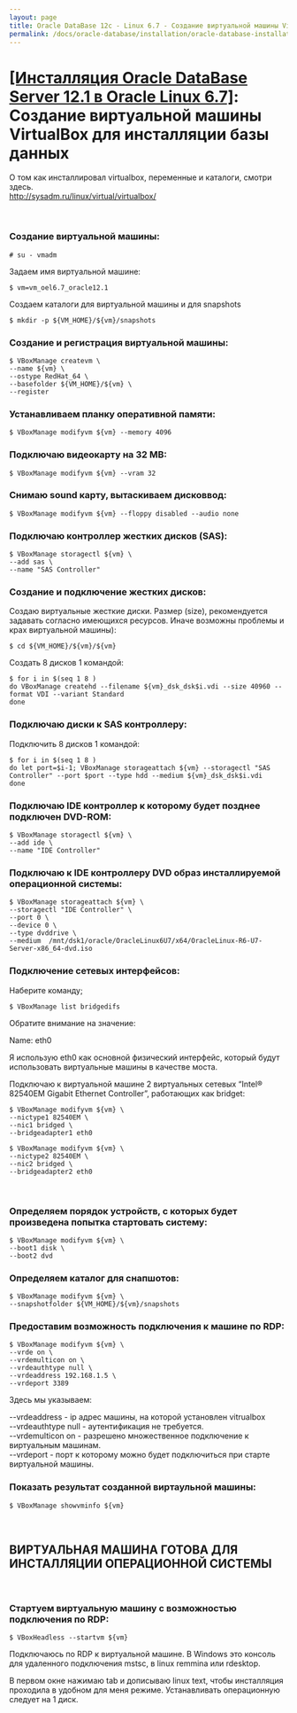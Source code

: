 ```yaml
---
layout: page
title: Oracle DataBase 12c - Linux 6.7 - Создание виртуальной машины VirtualBox для инсталляции базы данных
permalink: /docs/oracle-database/installation/oracle-database-installation/single-instance/simple/linux/6.7/oracle/12.1/virtual-mashine/
---
```


# <a href="/docs/oracle-database/installation/oracle-database-installation/single-instance/simple/linux/6.7/oracle/12.1/">[Инсталляция Oracle DataBase Server 12.1 в Oracle Linux 6.7]</a>: Создание виртуальной машины VirtualBox для инсталляции базы данных

О том как инсталлировал virtualbox, переменные и каталоги, смотри здесь.  
http://sysadm.ru/linux/virtual/virtualbox/


<br/>

### Создание виртуальной машины:

    # su - vmadm

Задаем имя виртуальной машине:

    $ vm=vm_oel6.7_oracle12.1


Создаем каталоги для виртуальной машины  и для snapshots

    $ mkdir -p ${VM_HOME}/${vm}/snapshots


### Создание и регистрация виртуальной машины:

    $ VBoxManage createvm \
    --name ${vm} \
    --ostype RedHat_64 \
    --basefolder ${VM_HOME}/${vm} \
    --register



### Устанавливаем планку оперативной памяти:


    $ VBoxManage modifyvm ${vm} --memory 4096


### Подключаю видеокарту на 32 MB:


    $ VBoxManage modifyvm ${vm} --vram 32


### Снимаю sound карту, вытаскиваем дисковвод:

    $ VBoxManage modifyvm ${vm} --floppy disabled --audio none


### Подключаю контроллер жестких дисков (SAS):


    $ VBoxManage storagectl ${vm} \
    --add sas \
    --name "SAS Controller"


### Создание и подключение жестких дисков:


Создаю виртуальные жесткие диски. Размер (size), рекомендуется задавать согласно имеющихся ресурсов. Иначе возможны проблемы и крах виртуальной машины):

    $ cd ${VM_HOME}/${vm}/${vm}

Создать 8 дисков 1 командой:

    $ for i in $(seq 1 8 )
    do VBoxManage createhd --filename ${vm}_dsk_dsk$i.vdi --size 40960 --format VDI --variant Standard
    done



### Подключаю диски к SAS контроллеру:


Подключить 8 дисков 1 командой:

    $ for i in $(seq 1 8 )
    do let port=$i-1; VBoxManage storageattach ${vm} --storagectl "SAS Controller" --port $port --type hdd --medium ${vm}_dsk_dsk$i.vdi
    done



### Подключаю IDE контроллер к которому будет позднее подключен DVD-ROM:


    $ VBoxManage storagectl ${vm} \
    --add ide \
    --name "IDE Controller"


### Подключаю к IDE контроллеру DVD образ инсталлируемой операционной системы:


    $ VBoxManage storageattach ${vm} \
    --storagectl "IDE Controller" \
    --port 0 \
    --device 0 \
    --type dvddrive \
    --medium  /mnt/dsk1/oracle/OracleLinux6U7/x64/OracleLinux-R6-U7-Server-x86_64-dvd.iso


### Подключение сетевых интерфейсов:


Наберите команду;

    $ VBoxManage list bridgedifs

Обратите внимание на значение:

Name:                eth0

Я использую eth0 как основной физический интерфейс, который будут использовать виртуальные машины в качестве моста.

Подключаю к виртуальной машине 2 виртуальных сетевых “Intel® 82540EM Gigabit Ethernet Controller”, работающих как bridget:

    $ VBoxManage modifyvm ${vm} \
    --nictype1 82540EM \
    --nic1 bridged \
    --bridgeadapter1 eth0

    $ VBoxManage modifyvm ${vm} \
    --nictype2 82540EM \
    --nic2 bridged \
    --bridgeadapter2 eth0

<br/>

### Определяем порядок устройств, с которых будет произведена попытка стартовать систему:


    $ VBoxManage modifyvm ${vm} \
    --boot1 disk \
    --boot2 dvd


### Определяем каталог для снапшотов:


    $ VBoxManage modifyvm ${vm} \
    --snapshotfolder ${VM_HOME}/${vm}/snapshots



### Предоставим возможность подключения к машине по RDP:


    $ VBoxManage modifyvm ${vm} \
    --vrde on \
    --vrdemulticon on \
    --vrdeauthtype null \
    --vrdeaddress 192.168.1.5 \
    --vrdeport 3389

Здесь мы указываем:  

--vrdeaddress - ip адрес машины, на которой установлен vitrualbox  
--vrdeauthtype null - аутентификация не требуется.  
--vrdemulticon on - разрешено множественное подключение к виртуальным машинам.  
--vrdeport - порт к которому можно будет подключиться при старте виртуальной машины.  



### Показать результат созданной виртаульной машины:

    $ VBoxManage showvminfo ${vm}

<br/>

## ВИРТУАЛЬНАЯ МАШИНА ГОТОВА ДЛЯ ИНСТАЛЛЯЦИИ ОПЕРАЦИОННОЙ СИСТЕМЫ

<br/>

### Стартуем виртуальную машину с возможностью подключения по RDP:


    $ VBoxHeadless --startvm ${vm}


Подключаюсь по RDP к виртуальной машине. В Windows это консоль для удаленного подключения mstsc, в linux remmina или rdesktop.


В первом окне нажимаю tab и дописываю linux text, чтобы инсталляция проходила в удобном для меня режиме. Устанавливать операционную следует на 1 диск.
